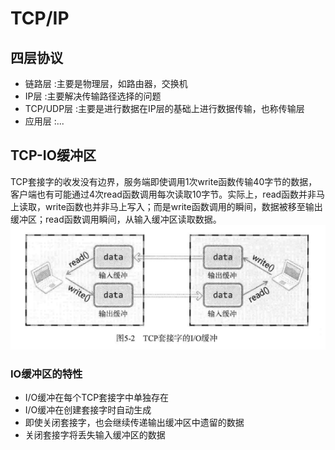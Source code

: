 # TCP/IP
## 四层协议
- 链路层    :主要是物理层，如路由器，交换机
- IP层      :主要解决传输路径选择的问题
- TCP/UDP层 :主要是进行数据在IP层的基础上进行数据传输，也称传输层
- 应用层    :...

## TCP-IO缓冲区
TCP套接字的收发没有边界，服务端即使调用1次write函数传输40字节的数据，客户端也有可能通过4次read函数调用每次读取10字节。实际上，read函数并非马上读取，write函数也并非马上写入；而是write函数调用的瞬间，数据被移至输出缓冲区；read函数调用瞬间，从输入缓冲区读取数据。
![TCP-IO-Buffer](./pic/TCP-iobuf.png)

### IO缓冲区的特性
- I/O缓冲在每个TCP套接字中单独存在
- I/O缓冲在创建套接字时自动生成
- 即使关闭套接字，也会继续传递输出缓冲区中遗留的数据
- 关闭套接字将丢失输入缓冲区的数据
